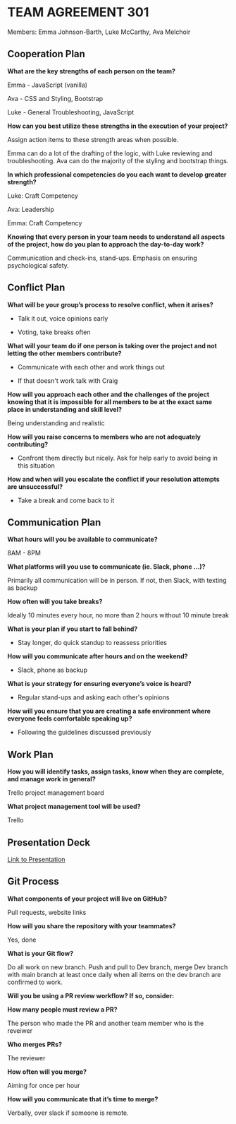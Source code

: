 # TEAM AGREEMENT 301

Members: Emma Johnson-Barth, Luke McCarthy, Ava Melchoir

## Cooperation Plan

**What are the key strengths of each person on the team?**

Emma - JavaScript (vanilla)

Ava - CSS and Styling, Bootstrap

Luke - General Troubleshooting, JavaScript

**How can you best utilize these strengths in the execution of your project?**

Assign action items to these strength areas when possible.

Emma can do a lot of the drafting of the logic, with Luke reviewing and troubleshooting. Ava can do the majority of the styling and bootstrap things.

**In which professional competencies do you each want to develop greater strength?**

Luke: Craft Competency

Ava: Leadership

Emma: Craft Competency

**Knowing that every person in your team needs to understand all aspects of the project, how do you plan to approach the day-to-day work?**

Communication and check-ins, stand-ups. Emphasis on ensuring psychological safety.


## Conflict Plan

**What will be your group’s process to resolve conflict, when it arises?**

- Talk it out, voice opinions early

- Voting, take breaks often

**What will your team do if one person is taking over the project and not letting the other members contribute?**

- Communicate with each other and work things out

- If that doesn't work talk with Craig

**How will you approach each other and the challenges of the project knowing that it is impossible for all members to be at the exact same place in understanding and skill level?**

Being understanding and realistic

**How will you raise concerns to members who are not adequately contributing?**

- Confront them directly but nicely. Ask for help early to avoid being in this situation

**How and when will you escalate the conflict if your resolution attempts are unsuccessful?**

- Take a break and come back to it

## Communication Plan

**What hours will you be available to communicate?**

8AM - 8PM

**What platforms will you use to communicate (ie. Slack, phone …)?**

Primarily all communication will be in person. If not, then Slack, with texting as backup

**How often will you take breaks?**

Ideally 10 minutes every hour, no more than 2 hours without 10 minute break

**What is your plan if you start to fall behind?**

- Stay longer, do quick standup to reassess priorities

**How will you communicate after hours and on the weekend?**

- Slack, phone as backup

**What is your strategy for ensuring everyone’s voice is heard?**

- Regular stand-ups and asking each other's opinions

**How will you ensure that you are creating a safe environment where everyone feels comfortable speaking up?**

- Following the  guidelines discussed previously

## Work Plan

**How you will identify tasks, assign tasks, know when they are complete, and manage work in general?**

Trello project management board

**What project management tool will be used?**

Trello

## Presentation Deck

[Link to Presentation](https://docs.google.com/presentation/d/1hiQarY_qRmxl_mnmdoHL3REf1xxlrs6hCzz_a9iC1Mw/edit#slide=id.g2accd1c413_3_31)

## Git Process

**What components of your project will live on GitHub?**

Pull requests, website links

**How will you share the repository with your teammates?**

Yes, done

**What is your Git flow?**

Do all work on new branch. Push and pull to Dev branch, merge Dev branch with main branch at least once daily when all items on the dev branch are confirmed to work.

**Will you be using a PR review workflow? If so, consider:**

**How many people must review a PR?**

The person who made the PR and another team member who is the reveiwer

**Who merges PRs?**

The reviewer

**How often will you merge?**

Aiming for once per hour

**How will you communicate that it’s time to merge?**

Verbally, over slack if someone is remote.